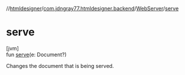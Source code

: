 //[htmldesigner](../../../index.md)/[com.jdngray77.htmldesigner.backend](../index.md)/[WebServer](index.md)/[serve](serve.md)

# serve

[jvm]\
fun [serve](serve.md)(e: Document?)

Changes the document that is being served.
